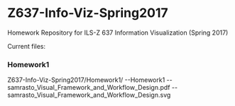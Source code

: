 # Z637-Info-Viz-Spring2017
Homework Repository for ILS-Z 637 Information Visualization (Spring 2017) 

Current files:

<h3>Homework1</h3>
Z637-Info-Viz-Spring2017/Homework1/
  --Homework1
     --samrasto_Visual_Framework_and_Workflow_Design.pdf
     --samrasto_Visual_Framework_and_Workflow_Design.svg
